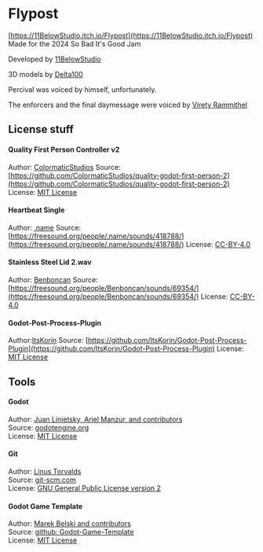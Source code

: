 
# Flypost
[https://11BelowStudio.itch.io/Flypost](https://11BelowStudio.itch.io/Flypost)
Made for the 2024 So Bad It's Good Jam

Developed by [11BelowStudio](https://11BelowStudio.itch.io)

3D models by [Delta100](https://itch.io/profile/delta100)

Percival was voiced by himself, unfortunately.

The enforcers and the final daymessage were voiced by [Virety Rammithel](https://www.twitch.tv/virety_rammithel)

## License stuff

#### Quality First Person Controller v2
Author: [ColormaticStudios](https://github.com/ColormaticStudios)
Source:[https://github.com/ColormaticStudios/quality-godot-first-person-2](https://github.com/ColormaticStudios/quality-godot-first-person-2)
License: [MIT License](https://github.com/ColormaticStudios/quality-godot-first-person-2/blob/main/LICENSE)

#### Heartbeat Single
Author: [.name](https://freesound.org/people/.name)
Source: [https://freesound.org/people/.name/sounds/418788/](https://freesound.org/people/.name/sounds/418788/)
License: [CC-BY-4.0](https://creativecommons.org/licenses/by/4.0/)

#### Stainless Steel Lid 2.wav
Author: [Benboncan](https://freesound.org/people/Benboncan)
Source: [https://freesound.org/people/Benboncan/sounds/69354/](https://freesound.org/people/Benboncan/sounds/69354/)
License: [CC-BY-4.0](https://creativecommons.org/licenses/by/4.0/)

#### Godot-Post-Process-Plugin
Author:[ItsKorin](https://github.com/ItsKorin)
Source: [https://github.com/ItsKorin/Godot-Post-Process-Plugin](https://github.com/ItsKorin/Godot-Post-Process-Plugin)
License: [MIT License](https://github.com/ItsKorin/Godot-Post-Process-Plugin/blob/main/LICENSE)

## Tools
#### Godot
Author: [Juan Linietsky, Ariel Manzur, and contributors](https://godotengine.org/contact)  
Source: [godotengine.org](https://godotengine.org/)  
License: [MIT License](https://github.com/godotengine/godot/blob/master/LICENSE.txt) 

#### Git
Author: [Linus Torvalds](https://github.com/torvalds)  
Source: [git-scm.com](https://git-scm.com/downloads)  
License: [GNU General Public License version 2](https://opensource.org/licenses/GPL-2.0)

#### Godot Game Template
Author: [Marek Belski and contributors](https://github.com/Maaack/Godot-Game-Template/graphs/contributors)  
Source: [github: Godot-Game-Template](https://github.com/Maaack/Godot-Game-Template)  
License: [MIT License](LICENSE.txt)  

